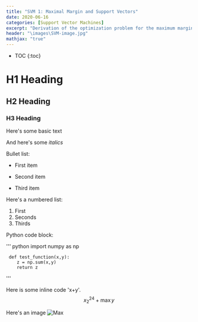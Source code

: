 ```yaml
---
title: "SVM 1: Maximal Margin and Support Vectors"
date: 2020-06-16
categories: [Support Vector Machines]
excerpt: "Derivation of the optimization problem for the maximum margin classifier"
header: "\images\SVM-image.jpg"
mathjax: "true"
---
```


* TOC
{:toc}

# H1 Heading

## H2 Heading

### H3 Heading

Here's some basic text

And here's some *italics*

Bullet list:
* First item
+ Second item
- Third item

Here's a numbered list:
1. First
2. Seconds
3. Thirds

Python code block:

''' python
	 import numpy as np

	 def test_function(x,y):
	 	z = np.sum(x,y)
	 	return z
'''

Here is some inline code 'x+y'.
$$ x_{2}^{24} + \max{y} $$

Here's an image
<img src ="{{ site.url }}{{ site.baseurl }} /images/bio-image.jpg" alt="Max"> </img>

